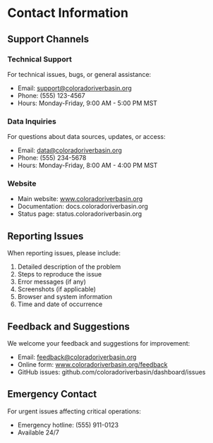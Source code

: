# Contact Information

## Support Channels

### Technical Support
For technical issues, bugs, or general assistance:
- Email: support@coloradoriverbasin.org
- Phone: (555) 123-4567
- Hours: Monday-Friday, 9:00 AM - 5:00 PM MST

### Data Inquiries
For questions about data sources, updates, or access:
- Email: data@coloradoriverbasin.org
- Phone: (555) 234-5678
- Hours: Monday-Friday, 8:00 AM - 4:00 PM MST

### Website
- Main website: www.coloradoriverbasin.org
- Documentation: docs.coloradoriverbasin.org
- Status page: status.coloradoriverbasin.org

## Reporting Issues

When reporting issues, please include:
1. Detailed description of the problem
2. Steps to reproduce the issue
3. Error messages (if any)
4. Screenshots (if applicable)
5. Browser and system information
6. Time and date of occurrence

## Feedback and Suggestions

We welcome your feedback and suggestions for improvement:
- Email: feedback@coloradoriverbasin.org
- Online form: www.coloradoriverbasin.org/feedback
- GitHub issues: github.com/coloradoriverbasin/dashboard/issues

## Emergency Contact

For urgent issues affecting critical operations:
- Emergency hotline: (555) 911-0123
- Available 24/7 